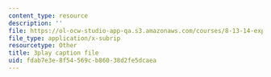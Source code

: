 ```yaml
---
content_type: resource
description: ''
file: https://ol-ocw-studio-app-qa.s3.amazonaws.com/courses/8-13-14-experimental-physics-i-ii-junior-lab-fall-2016-spring-2017/fdab7e3e8f54569cb86038d2fe5dcaea_57uqU8G_z0E.vtt
file_type: application/x-subrip
resourcetype: Other
title: 3play caption file
uid: fdab7e3e-8f54-569c-b860-38d2fe5dcaea
---
```

